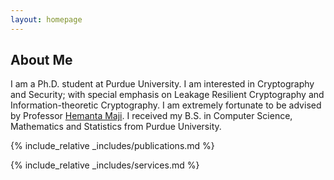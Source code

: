 ```yaml
---
layout: homepage
---
```


## About Me

I am a Ph.D. student at Purdue University. I am interested in Cryptography and Security; with special emphasis on Leakage Resilient Cryptography and Information-theoretic Cryptography. I am extremely fortunate to be advised by Professor <a href="https://www.cs.purdue.edu/homes/hmaji/">Hemanta Maji</a>. I received my B.S. in Computer Science, Mathematics and Statistics from Purdue University.

<!-- ## Research Interests -->

<!-- - **Cryptography:** image recognition, image generation, video captioning -->
<!-- - **Machine Learning:** meta-learning, incremental learning, transfer learning -->

<!-- ## News -->

<!-- - **[April 2023]** Presentation at Midwest Crypto Day. -->
<!-- - **[Feb. 2020]** We will host the ACM Multimedia Asia 2020 conference in Singapore! -->
<!-- - **[Sept. 2019]** Our paper about few-shot learning is accepted to NeurIPS 2019. -->
<!-- - **[Mar. 2019]** Our paper about few-shot learning is accepted to CVPR 2019. -->

{% include_relative _includes/publications.md %}

{% include_relative _includes/services.md %}
